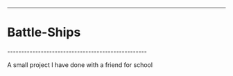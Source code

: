 ---------------------------------------------------
<h1>Battle-Ships</h1>
--------------------------------------------------

<p>A small project I have done with a friend for school</p>

